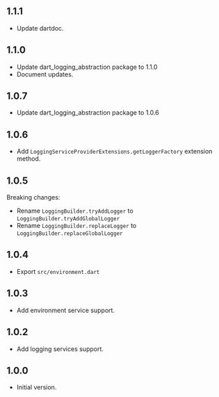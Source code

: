 ## 1.1.1

- Update dartdoc.

## 1.1.0

- Update dart_logging_abstraction package to 1.1.0
- Document updates.

## 1.0.7

- Update dart_logging_abstraction package to 1.0.6

## 1.0.6

- Add `LoggingServiceProviderExtensions.getLoggerFactory` extension method.

## 1.0.5

Breaking changes:

- Rename `LoggingBuilder.tryAddLogger` to `LoggingBuilder.tryAddGlobalLogger`
- Rename `LoggingBuilder.replaceLogger` to `LoggingBuilder.replaceGlobalLogger`

## 1.0.4

- Export `src/environment.dart`

## 1.0.3

- Add environment service support.

## 1.0.2

- Add logging services support.

## 1.0.0

- Initial version.
